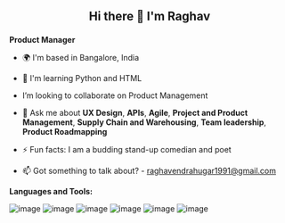 ## <p align="center"> Hi there :wave: I'm Raghav

**Product Manager**

- 🌍  I'm based in Bangalore, India
  
- 🧠  I'm learning Python and HTML

- I’m looking to collaborate on Product Management
  
- 💬 Ask me about **UX Design**, **APIs**, **Agile**, **Project and Product Management**, **Supply Chain and Warehousing**, **Team leadership**, **Product Roadmapping**
  
- ⚡ Fun facts: I am a budding stand-up comedian and poet

- 📫 Got something to talk about? - raghavendrahugar1991@gmail.com



**Languages and Tools:**

![image](https://github.com/RaghavHugar/RaghavHugar/assets/138858846/3b118e18-b3b8-46c8-8f1c-f40d19c78807)
![image](https://github.com/RaghavHugar/RaghavHugar/assets/138858846/617b188c-745b-4bdf-8120-19b321fbc37f)
![image](https://github.com/RaghavHugar/RaghavHugar/assets/138858846/e55b29ab-dd27-4d1c-bbd4-ba3575c20be6)
![image](https://github.com/RaghavHugar/RaghavHugar/assets/138858846/f1dd0630-86bd-4fb9-bff9-47899db55e32)
![image](https://github.com/RaghavHugar/RaghavHugar/assets/138858846/651d1273-2fb0-4d02-8091-b7aa1c7833fc)
![image](https://github.com/RaghavHugar/RaghavHugar/assets/138858846/30e696c1-101f-4889-a99c-ff321e22dd7f)





















